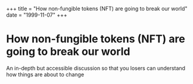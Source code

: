 +++
title = "How non-fungible tokens (NFT) are going to break our world"
date = "1999-11-07"
+++



# How non-fungible tokens (NFT) are going to break our world

An in-depth but accessible discussion so that you losers can understand how things are about to change

